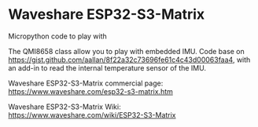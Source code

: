 # Waveshare ESP32-S3-Matrix
Micropython code to play with 

The QMI8658 class allow you to play with embedded IMU.
Code base on https://gist.github.com/aallan/8f22a32c73696fe61c4c43d00063faa4, with an add-in to read the internal temperature sensor of the IMU.

Waveshare ESP32-S3-Matrix commercial page: https://www.waveshare.com/esp32-s3-matrix.htm

Waveshare ESP32-S3-Matrix Wiki: https://www.waveshare.com/wiki/ESP32-S3-Matrix
